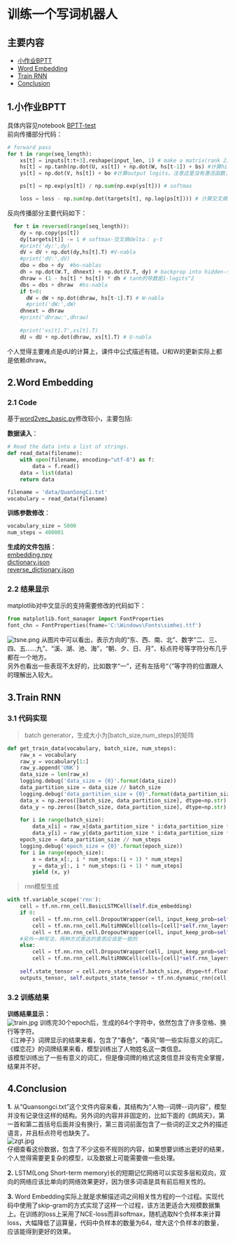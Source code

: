 # 训练一个写词机器人

## 主要内容  
- [小作业BPTT](#BPTT)
- [Word Embedding](#WordE)
- [Train RNN](#Tain)
- [Conclusion](#conclusion)

## <span id="BPTT"> 1.小作业BPTT <span>  
具体内容见notebook [BPTT-test](BPTT-Test.ipynb)  
前向传播部分代码：  
```python
# forward pass
for t in range(seq_length):
    xs[t] = inputs[t:t+3].reshape(input_len, 1) # make a matrix(rank 2)
    hs[t] = np.tanh(np.dot(U, xs[t]) + np.dot(W, hs[t-1]) + bs) #计算hidden state。激活函数使用tanh
    ys[t] = np.dot(V, hs[t]) + bo #计算output logits。注意这里没有激活函数，我们将在下一步计算softmax

    ps[t] = np.exp(ys[t]) / np.sum(np.exp(ys[t])) # softmax

    loss = loss - np.sum(np.dot(targets[t], np.log(ps[t]))) # 计算交叉熵
```
反向传播部分主要代码如下：  
```python
  for t in reversed(range(seq_length)):
    dy = np.copy(ps[t])
    dy[targets[t]] -= 1 # softmax-交叉熵delta： y-t
    #print('dy:',dy)
    dV = dV + np.dot(dy,hs[t].T) #V-nabla
    #print('dV:',dV)
    dbo = dbo + dy  #bo-nablas
    dh = np.dot(W.T, dhnext) + np.dot(V.T, dy) # backprop into hidden-state
    dhraw = (1 - hs[t] * hs[t]) * dh # tanh的导数是1-logits^2
    dbs = dbs + dhraw  #bs-nabla
    if t>0:
      dW = dW + np.dot(dhraw, hs[t-1].T) # W-nabla
      #print('dW:',dW)
    dhnext = dhraw
    #print('dhraw:',dhraw)
    
    #print('xs[t].T',xs[t].T)
    dU = dU + np.dot(dhraw, xs[t].T) # U-nabla
```
个人觉得主要难点是dU的计算上，课件中公式描述有错。U和W的更新实际上都是依赖dhraw。  

## <span id="WordE"> 2.Word Embedding  <span>
### 2.1 Code  
基于[word2vec_basic.py]()修改较小，主要包括:  

**数据读入**：  
```python
# Read the data into a list of strings.
def read_data(filename):
    with open(filename, encoding="utf-8") as f:
        data = f.read()
    data = list(data)
    return data

filename = 'data/QuanSongCi.txt'
vocabulary = read_data(filename)
```

**训练参数修改**：
```python
vocabulary_size = 5000
num_steps = 400001
```  

**生成的文件包括**：  
[embedding.npy](./data/)  
[dictionary.json](./data/dictionary.json)  
[reverse_dictionary.json](./data/reverse_dictionary.json)

### 2.2 结果显示  
matplotlib对中文显示的支持需要修改的代码如下：  
```python
from matplotlib.font_manager import FontProperties
font_chn = FontProperties(fname='C:\Windows\Fonts\simhei.ttf')  
```
![tsne.png](g3doc/tsne.png)
从图片中可以看出，表示方向的“东、西、南、北”、数字“二、三、四、五……九”、“溪、湖、池、海”，“朝、夕、日、月”、标点符号等字符分布几乎都在一个地方。  
另外也看出一些表现不太好的，比如数字“一”，还有左括号“（”等字符的位置跟人的理解出入较大。
  
## <span id="Train"> 3.Train RNN <span>
### 3.1 代码实现
>batch generator，生成大小为[batch_size,num_steps]的矩阵
```python
def get_train_data(vocabulary, batch_size, num_steps):
    raw_x = vocabulary
    raw_y = vocabulary[1:]
    raw_y.append('UNK') 
    data_size = len(raw_x)
    logging.debug('data_size = {0}'.format(data_size))
    data_partition_size = data_size // batch_size
    logging.debug('data_partition_size = {0}'.format(data_partition_size))
    data_x = np.zeros([batch_size, data_partition_size], dtype=np.str)
    data_y = np.zeros([batch_size, data_partition_size], dtype=np.str)
    
    for i in range(batch_size):
        data_x[i] = raw_x[data_partition_size * i:data_partition_size * (i + 1)]
        data_y[i] = raw_y[data_partition_size * i:data_partition_size * (i + 1)]
    epoch_size = data_partition_size // num_steps
    logging.debug('epoch_size = {0}'.format(epoch_size))
    for i in range(epoch_size):
        x = data_x[:, i * num_steps:(i + 1) * num_steps]
        y = data_y[:, i * num_steps:(i + 1) * num_steps]
        yield (x, y)
```
>rnn模型生成  
```python
with tf.variable_scope('rnn'):
    cell = tf.nn.rnn_cell.BasicLSTMCell(self.dim_embedding)
    if 0:
        cell = tf.nn.rnn_cell.DropoutWrapper(cell, input_keep_prob=self.keep_prob)
        cell = tf.nn.rnn_cell.MultiRNNCell(cells=[cell]*self.rnn_layers)
        cell = tf.nn.rnn_cell.DropoutWrapper(cell, input_keep_prob=self.keep_prob)
    #另外一种写法，两种方式表达的意思应该是一致的
    else:
        cell = tf.nn.rnn_cell.DropoutWrapper(cell, input_keep_prob=self.keep_prob, output_keep_prob=self.keep_prob)
        cell = tf.nn.rnn_cell.MultiRNNCell(cells=[cell]*self.rnn_layers)
    
    self.state_tensor = cell.zero_state(self.batch_size, dtype=tf.float32)
    outputs_tensor, self.outputs_state_tensor = tf.nn.dynamic_rnn(cell, data, initial_state=self.state_tensor)
```

### 3.2 训练结果  
__训练结果显示：__  
![train.jpg](./g3doc/train.jpg)
训练完30个epoch后，生成的64个字符中，依然包含了许多空格、换行等字符。  
《江神子》词牌显示的结果来看，包含了“春色”，“春风”带一些实际意义的词汇。  《蝶恋花》的词牌结果来看，模型训练出了人物姓名这一类信息。  
该模型训练出了一些有意义的词汇，但是像词牌的格式这类信息并没有完全掌握，结果并不好。  
## <span id="Conclusion"> 4.Conclusion <span>  
**1.** 从“Quansongci.txt”这个文件内容来看，其结构为“人物--词牌--词内容”，模型并没有记录住这样的结构。另外词的内容并非固定的，比如下面的《鹧鸪天》，第一首和第二首括号后面并没有换行，第三首词前面包含了一些词的正文之外的描述语言，并且标点符号也缺失了。  
![zgt.jpg](./g3doc/zgt.jpg)  
仔细查看这份数据，包含了不少这些不规则的内容，如果想要训练出更好的结果，个人觉得需要更复杂的模型，以及数据上可能需要做一些处理。  

**2.** LSTM(Long Short-term memory)长的短期记忆网络可以实现多层和双向，双向的网络应该比单向的网络效果更好，因为很多词语是具有前后相关性的。  

**3.** Word Embedding实际上就是求解描述词之间相关性方程的一个过程。实现代码中使用了skip-gram的方式实现了这样一个过程，该方法更适合大规模数据集上。在训练的loss上采用了NCE-loss而非softmax，随机选取N个负样本来计算loss，大幅降低了运算量，代码中负样本的数量为64，增大这个负样本的数量，应该能得到更好的效果。